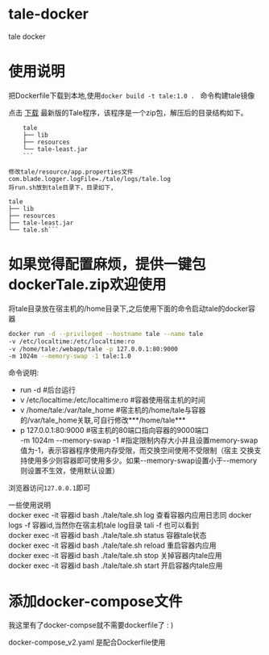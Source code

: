 # tale-docker
tale docker

# 使用说明
把Dockerfile下载到本地,使用`docker build -t tale:1.0 . ` 命令构建tale镜像

<p>点击 <a href="http://static.biezhi.me/tale-least.zip?1231" rel="nofollow">下载</a> 最新版的Tale程序，该程序是一个zip包，解压后的目录结构如下。</p>

``` 
    tale
    ├── lib
    ├── resources
    └── tale-least.jar 
    ``` 
    
修改tale/resource/app.properties文件com.blade.logger.logFile=./tale/logs/tale.log
将run.sh放到tale目录下，目录如下,

``` 
    tale
    ├── lib
    ├── resources
    ├── tale-least.jar
    └── tale.sh``` 

# 如果觉得配置麻烦，提供一键包dockerTale.zip欢迎使用
将tale目录放在宿主机的/home目录下,之后使用下面的命令启动tale的docker容器

``` bash
docker run -d --privileged --hostname tale --name tale 
-v /etc/localtime:/etc/localtime:ro 
-v /home/tale:/webapp/tale -p 127.0.0.1:80:9000 
-m 1024m --memory-swap -1 tale:1.0 
```

命令说明:<br>
- run -d                               #后台运行<br>
- v /etc/localtime:/etc/localtime:ro  #容器使用宿主机的时间<br>
- v /home/tale:/var/tale_home         #宿主机的/home/tale与容器的/var/tale_home关联,可自行修改***/home/tale*** <br>
- p 127.0.0.1:80:9000                 #宿主机的80端口指向容器的9000端口 <br>
-m 1024m --memory-swap -1             #指定限制内存大小并且设置memory-swap值为-1，表示容器程序使用内存受限，而交换空间使用不受限制（宿主                                          交换支持使用多少则容器即可使用多少。如果--memory-swap设置小于--memory则设置不生效，使用默认设置）



浏览器访问`127.0.0.1`即可

一些使用说明<br>
docker exec -it 容器id bash  ./tale/tale.sh log   查看容器内应用日志同 docker logs -f 容器id,当然你在宿主机tale log目录 tali -f 也可以看到<br>
docker exec -it 容器id bash  ./tale/tale.sh status 容器tale状态<br>
docker exec -it 容器id  bash ./tale/tale.sh reload 重启容器内应用<br>
docker exec -it 容器id  bash ./tale/tale.sh stop   关掉容器内tale应用<br>
docker exec -it 容器id  bash ./tale/tale.sh start  开启容器内tale应用<br>

# 添加docker-compose文件
我这里有了docker-compse就不需要dockerfile了 : )

docker-compose_v2.yaml 是配合Dockerfile使用
